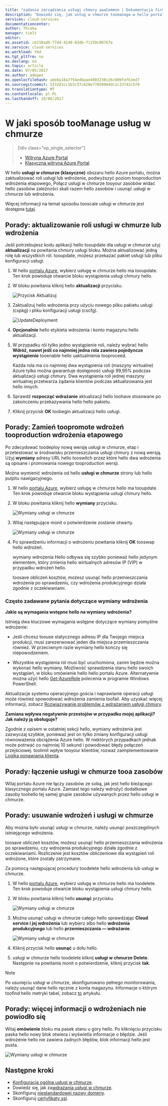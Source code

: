 ```yaml
---
title: "zadania zarządzania usługi chmury aaaCommon | Dokumentacja firmy Microsoft"
description: "Dowiedz się, jak usług w chmurze toomanage w hello portalu Azure. Poniższe przykłady użycia hello portalu Azure."
services: cloud-services
documentationcenter: 
author: Thraka
manager: timlt
editor: 
ms.assetid: cb218ad9-77d4-4149-83db-71159c00767e
ms.service: cloud-services
ms.workload: tbd
ms.tgt_pltfrm: na
ms.devlang: na
ms.topic: article
ms.date: 07/05/2017
ms.author: adegeo
ms.openlocfilehash: ade8a18a7754edbaae4903230c26c009fef63ed7
ms.sourcegitcommit: 523283cc1b3c37c428e77850964dc1c33742c5f0
ms.translationtype: MT
ms.contentlocale: pl-PL
ms.lasthandoff: 10/06/2017
---
```

# <a name="how-toomanage-cloud-services"></a>W jaki sposób tooManage usług w chmurze
> [!div class="op_single_selector"]
> * [Witryna Azure Portal](cloud-services-how-to-manage-portal.md)
> * [Klasyczna witryna Azure Portal](cloud-services-how-to-manage.md)
>
>

W hello **usługi w chmurze (klasyczne)** obszaru hello Azure portalu, można zaktualizować roli usługi lub wdrożenie, podwyższyć poziom tooproduction wdrożenia etapowego, Połącz usługi w chmurze tooyour zasobów widać hello zasobów zależności skali razem hello zasobów i usunąć usługi w chmurze lub wdrożenia.

Więcej informacji na temat sposobu tooscale usługi w chmurze jest dostępna [tutaj](cloud-services-how-to-scale-portal.md).

## <a name="how-to-update-a-cloud-service-role-or-deployment"></a>Porady: aktualizowanie roli usługi w chmurze lub wdrożenia
Jeśli potrzebujesz kodu aplikacji hello tooupdate dla usługi w chmurze użyj **aktualizacji** na powitania chmury usługi bloku. Można aktualizować jedną rolę lub wszystkich ról. tooupdate, możesz przekazać pakiet usługi lub pliku konfiguracji usługi.

1. W hello [portalu Azure][Azure portal], wybierz usługę w chmurze hello ma tooupdate. Ten krok powoduje otwarcie bloku wystąpienia usługi chmury hello.
2. W bloku powitania kliknij hello **aktualizacji** przycisku.

    ![Przycisk Aktualizuj](./media/cloud-services-how-to-manage-portal/update-button.png)

3. Zaktualizuj hello wdrożenia przy użyciu nowego pliku pakietu usługi (cspkg) i pliku konfiguracji usługi (cscfg).

    ![UpdateDeployment](./media/cloud-services-how-to-manage-portal/update-blade.png)

4. **Opcjonalnie** hello etykieta wdrożenia i konto magazynu hello aktualizacji.
5. W przypadku ról tylko jedno wystąpienie roli, należy wybrać hello **Wdróż, nawet jeśli co najmniej jedna rola zawiera pojedyncze wystąpienie** tooenable hello uaktualnienia tooproceed.

    Każda rola ma co najmniej dwa wystąpienia roli (maszyny wirtualne) Azure tylko można gwarantuje dostępność usługi 99,95% podczas aktualizacji usługi chmury. Dwa wystąpienia roli jednej maszyny wirtualnej przetwarza żądania klientów podczas aktualizowania jest hello innych.

6. Sprawdź **rozpocząć wdrażanie** aktualizacji hello toohave stosowane po zakończeniu przekazywania hello hello pakietu.
7. Kliknij przycisk **OK** toobegin aktualizacji hello usługi.

## <a name="how-to-swap-deployments-toopromote-a-staged-deployment-tooproduction"></a>Porady: Zamień toopromote wdrożeń tooproduction wdrożenia etapowego
Po zdecydować toodeploy nową wersję usługi w chmurze, etap i przetestować w środowisku przemieszczania usługi chmury z nową wersją. Użyj **wymiany** adresy URL hello tooswitch przez które hello dwa wdrożenia są opisane i promowania nowego tooproduction wersji.

Można wymienić wdrożenia od hello **usługi w chmurze** strony lub hello pulpitu nawigacyjnego.

1. W hello [portalu Azure][Azure portal], wybierz usługę w chmurze hello ma tooupdate. Ten krok powoduje otwarcie bloku wystąpienia usługi chmury hello.
2. W bloku powitania kliknij hello **wymiany** przycisku.

    ![Wymiany usługi w chmurze](./media/cloud-services-how-to-manage-portal/swap-button.png)

3. Witaj następujące monit o potwierdzenie zostanie otwarty.

    ![Wymiany usługi w chmurze](./media/cloud-services-how-to-manage-portal/swap-prompt.png)

4. Po sprawdzeniu informacji o wdrożeniu powitania kliknij **OK** tooswap hello wdrożeń.

    wymiany wdrożenia Hello odbywa się szybko ponieważ hello jedynym elementem, który zmienia hello wirtualnych adresów IP (VIP) w przypadku wdrożeń hello.

    toosave obliczeń kosztów, możesz usunąć hello przemieszczania wdrożenia po sprawdzeniu, czy wdrożenia produkcyjnego działa zgodnie z oczekiwaniami.

### <a name="common-questions-about-swapping-deployments"></a>Często zadawane pytania dotyczące wymiany wdrożenia

**Jakie są wymagania wstępne hello na wymiany wdrożenia?**

Istnieją dwa kluczowe wymagania wstępne dotyczące wymiany pomyślne wdrożenie:

- Jeśli chcesz toouse statycznego adresu IP dla Twojego miejsca produkcji, musi zarezerwować jeden dla miejsca przemieszczania również. W przeciwnym razie wymiany hello kończy się niepowodzeniem.

- Wszystkie wystąpienia ról musi być uruchomiona, zanim będzie można wykonać hello wymiany. Możliwość sprawdzenia stanu hello swoich wystąpień, w bloku omówienie hello hello portalu Azure. Alternatywnie można użyć hello [Get-AzureRole](/powershell/module/azure/get-azurerole?view=azuresmps-3.7.0) polecenia w programie Windows PowerShell.

Aktualizacje systemu operacyjnego gościa i naprawianie operacji usługi może również spowodować wdrożenia zamienia toofail. Aby uzyskać więcej informacji, zobacz [Rozwiązywanie problemów z wdrażaniem usługi chmury](cloud-services-troubleshoot-deployment-problems.md).

**Zamiana wpływa negatywnie przestojów w przypadku mojej aplikacji? Jak należy ją obsługuje?**

Zgodnie z opisem w ostatniej sekcji hello, wymiany wdrożenia jest zazwyczaj szybkie, ponieważ jest on tylko zmiany konfiguracji usługi równoważenia obciążenia Azure hello. W niektórych przypadkach jednak może potrwać co najmniej 10 sekund i powodować błędy połączeń przejściowej. toolimit wpływ tooyour klientów, rozważ zaimplementowanie [Logika ponawiania klienta](../best-practices-retry-general.md).

## <a name="how-to-link-a-resource-tooa-cloud-service"></a>Porady: łączenie usługi w chmurze tooa zasobów
Witaj portalu Azure nie łączy zasobów ze sobą, jak jest hello bieżącego klasycznego portalu Azure. Zamiast tego należy wdrożyć dodatkowe zasoby toohello tej samej grupie zasobów używanych przez hello usługi w chmurze.

## <a name="how-to-delete-deployments-and-a-cloud-service"></a>Porady: usuwanie wdrożeń i usługi w chmurze
Aby można było usunąć usługi w chmurze, należy usunąć poszczególnych istniejącego wdrożenia.

toosave obliczeń kosztów, możesz usunąć hello przemieszczania wdrożenia po sprawdzeniu, czy wdrożenia produkcyjnego działa zgodnie z oczekiwaniami. Rozliczenie jest kosztów obliczeniowe dla wystąpień roli wdrożone, które zostały zatrzymane.

Za pomocą następującej procedury toodelete hello wdrożenia lub usługi w chmurze.

1. W hello [portalu Azure][Azure portal], wybierz usługę w chmurze hello ma toodelete. Ten krok powoduje otwarcie bloku wystąpienia usługi chmury hello.
2. W bloku powitania kliknij hello **usunąć** przycisku.

    ![Wymiany usługi w chmurze](./media/cloud-services-how-to-manage-portal/delete-button.png)

3. Można usunąć usługi w chmurze całego hello sprawdzając **Cloud service i jej wdrożenia** lub wybierz albo hello **wdrożenia produkcyjnego** lub hello **przemieszczania — wdrażanie**.

    ![Wymiany usługi w chmurze](./media/cloud-services-how-to-manage-portal/delete-blade.png)

4. Kliknij przycisk hello **usunąć** u dołu hello.
5. usługi w chmurze hello toodelete kliknij **usługi w chmurze Delete**. Następnie na powitania monit o potwierdzenie, kliknij przycisk **tak**.

> [!NOTE]
> Po usunięciu usługi w chmurze, skonfigurowano pełnego monitorowania, należy usunąć dane hello ręcznie z konta magazynu. Informacje o którym toofind hello metryki tabel, zobacz [to](cloud-services-how-to-monitor.md) artykułu.


## <a name="how-to-find-more-information-about-failed-deployments"></a>Porady: więcej informacji o wdrożeniach nie powiodło się
Witaj **omówienie** bloku ma pasek stanu u góry hello. Po kliknięciu przycisku paska hello nowy blok otwiera i wyświetla informacje o błędzie. Jeśli wdrożenie hello nie zawiera żadnych błędów, blok informacji hello jest pusta.

![Wymiany usługi w chmurze](./media/cloud-services-how-to-manage-portal/status-info.png)



[Azure portal]: https://portal.azure.com

## <a name="next-steps"></a>Następne kroki
* [Konfiguracja ogólna usługi w chmurze](cloud-services-how-to-configure-portal.md).
* Dowiedz się, jak za[wdrażania usługi w chmurze](cloud-services-how-to-create-deploy-portal.md).
* Skonfiguruj [niestandardowej nazwy domeny](cloud-services-custom-domain-name-portal.md).
* Skonfiguruj [certyfikaty ssl](cloud-services-configure-ssl-certificate-portal.md).
